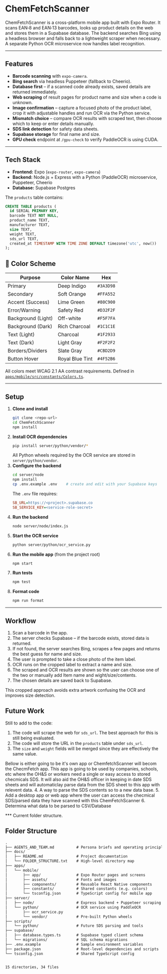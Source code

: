 # ChemFetchScanner

ChemFetchScanner is a cross-platform mobile app built with Expo Router. It scans EAN‑8 and EAN‑13 barcodes, looks up product details on the web and stores them in a Supabase database. The backend searches Bing using a headless browser and falls back to a lightweight scraper when necessary. A separate Python OCR microservice now handles label recognition.

---

## Features

- **Barcode scanning** with `expo-camera`.
- **Bing search** via headless Puppeteer (fallback to Cheerio).
- **Database first** – if a scanned code already exists, saved details are returned immediately.
- **Web scraping** of result pages for product name and size when a code is unknown.
- **Image confirmation** – capture a focused photo of the product label, crop it with adjustable handles and run OCR via the Python service.
- **Mismatch choice** – compare OCR results with scraped text, then choose which to keep or enter details manually.
- **SDS link detection** for safety data sheets.
- **Supabase storage** for final name and size.
- **GPU check** endpoint at `/gpu-check` to verify PaddleOCR is using CUDA.

---

## Tech Stack

- **Frontend:** Expo (`expo-router`, `expo-camera`)
- **Backend:** Node.js + Express with a Python (PaddleOCR) microservice, Puppeteer, Cheerio
- **Database:** Supabase Postgres

The `products` table contains:

```sql
CREATE TABLE products (
  id SERIAL PRIMARY KEY,
  barcode TEXT NOT NULL,
  product_name TEXT,
  manufacturer TEXT,
  size TEXT,
  weight TEXT,
  sds_url TEXT,
  created_at TIMESTAMP WITH TIME ZONE DEFAULT timezone('utc', now())
);
```

## 🎨 Color Scheme

| Purpose             | Color Name     | Hex       |
|---------------------|----------------|-----------|
| Primary             | Deep Indigo    | `#3A3D98` |
| Secondary           | Soft Orange    | `#FFA552` |
| Accent (Success)    | Lime Green     | `#80C900` |
| Error/Warning       | Safety Red     | `#D32F2F` |
| Background (Light)  | Off-white      | `#F5F7FA` |
| Background (Dark)   | Rich Charcoal  | `#1C1C1E` |
| Text (Light)        | Charcoal       | `#1F2933` |
| Text (Dark)         | Light Gray     | `#F2F2F2` |
| Borders/Dividers    | Slate Gray     | `#CBD2D9` |
| Button Hover        | Royal Blue Tint| `#4F52B6` |

All colors meet WCAG 2.1 AA contrast requirements. Defined in [`apps/mobile/src/constants/Colors.ts`](apps/mobile/src/constants/Colors.ts).

---

## Setup

1. **Clone and install**
   ```bash
   git clone <repo-url>
   cd ChemFetchScanner
   npm install
   ```
2. **Install OCR dependencies**
   ```bash
   pip install server/python/vendor/*
   ```
   All Python wheels required by the OCR service are stored in `server/python/vendor`.
3. **Configure the backend**
   ```bash
   cd server/node
   npm install
   cp .env.example .env    # create and edit with your Supabase keys
   ```
   The `.env` file requires:
   ```ini
   SB_URL=https://<project>.supabase.co
   SB_SERVICE_KEY=<service-role-secret>
   ```
4. **Run the backend**
   ```bash
   node server/node/index.js
   ```
5. **Start the OCR service**
   ```bash
   python server/python/ocr_service.py
   ```
6. **Run the mobile app** (from the project root)
   ```bash
   npm start
   ```
7. **Run tests**
   ```bash
   npm test
   ```
8. **Format code**
   ```bash
   npm run format
   ```

---

## Workflow

1. Scan a barcode in the app.
2. The server checks Supabase – if the barcode exists, stored data is returned.
3. If not found, the server searches Bing, scrapes a few pages and returns the best guess for name and size.
4. The user is prompted to take a close photo of the item label.
5. OCR runs on the cropped label to extract a name and size.
6. The scraped and OCR results are shown so the user can choose one of the two or manually add Item name and wight/size/contents.
7. The chosen details are saved back to Supabase.

This cropped approach avoids extra artwork confusing the OCR and improves size detection.

## Future Work

Still to add to the code:

1. The code will scrape the web for `sds_url`. The best approach for this is still being evaluated.
2. The code will store the URL in the `products` table under `sds_url`. 
3. The `size` and `weight` fields will be merged since they are effectively the same value.

Bellow is either going to be it's own app or ChemfetchScanner will becom the ChecmFetch app. This app is going to be used by companies, schools, etc where the OH&S or workers need a single or easy access to stored checmicals SDS. It will also aid the OH&S officer in keeping in date SDS sheets and will automaticlay parse data from the SDS sheet to this app with relevent data.
4. A way to parse the SDS contents so to a new data base.
5. Add a desktop app or web app where the user can access the checmical SDS/parsed data they have scanned with this ChemFetchScanner
6. Determina what data to be parsed to CSV/Database


*** Current folder structure.
## Folder Structure

```txt
.
├── AGENTS_AND_TEAM.md          # Persona briefs and operating principles
├── docs/
│   ├── README.md               # Project documentation
│   └── FOLDER_STRUCTURE.txt    # High-level directory map
├── apps/
│   └── mobile/
│       ├── app/                # Expo Router pages and screens
│       ├── assets/             # Fonts and images
│       ├── components/         # Reusable React Native components
│       ├── constants/          # Shared constants (e.g. colors)
│       └── tsconfig.json       # TypeScript config for mobile app
├── server/
│   ├── node/                   # Express backend + Puppeteer scraping
│   └── python/                 # OCR service using PaddleOCR
│       ├── ocr_service.py
│       └── vendor/             # Pre-built Python wheels
├── scripts/
│   └── python/                 # Future SDS parsing and tools
├── supabase/
│   ├── database.types.ts       # Supabase typed client schema
│   └── migrations/             # SQL schema migrations
├── .env.example                # Sample environment variables
├── package.json                # Root-level dependencies and scripts
└── tsconfig.json               # Shared TypeScript config


15 directories, 34 files